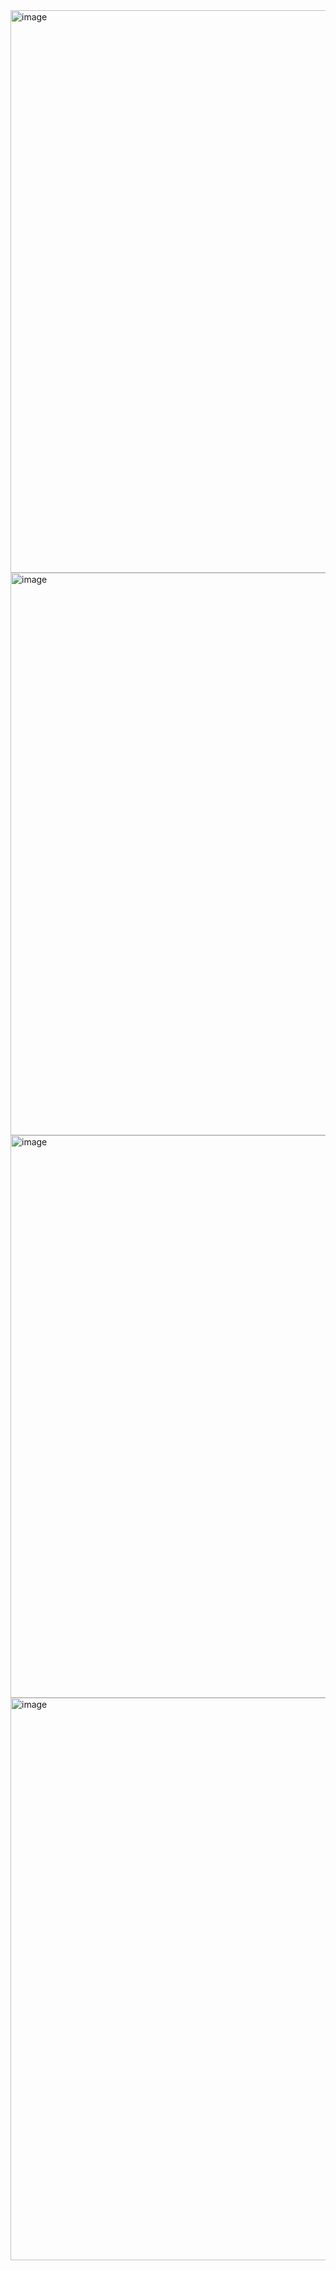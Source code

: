 <img width="1440" height="900" alt="image" src="https://github.com/user-attachments/assets/e8e28e3b-0b61-404f-baeb-990b963be3b7" />
<img width="1440" height="900" alt="image" src="https://github.com/user-attachments/assets/fc2302d1-735e-4221-a1e7-2dd97ef776dc" />
<img width="1440" height="900" alt="image" src="https://github.com/user-attachments/assets/504e4bbc-281a-4a5b-8193-829fb6de438f" />
<img width="1440" height="900" alt="image" src="https://github.com/user-attachments/assets/fefa615e-fe93-48b5-85cf-3ca18f506d9b" />
